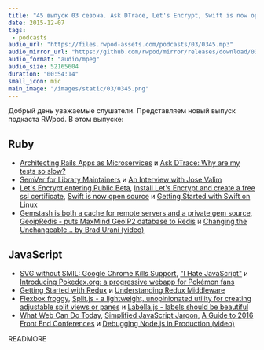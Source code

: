```yaml
---
title: "45 выпуск 03 сезона. Ask DTrace, Let's Encrypt, Swift is now open source, Gemstash, SVG without SMIL, Flexbox froggy и прочее"
date: 2015-12-07
tags:
 - podcasts
audio_url: "https://files.rwpod-assets.com/podcasts/03/0345.mp3"
audio_mirror_url: "https://github.com/rwpod/mirror/releases/download/03.45/0345.mp3"
audio_format: "audio/mpeg"
audio_size: 52165604
duration: "00:54:14"
small_icon: mic
main_image: "/images/static/03/0345.png"
---
```


Добрый день уважаемые слушатели. Представляем новый выпуск подкаста RWpod. В этом выпуске:

## Ruby

 - [Architecting Rails Apps as Microservices](http://blog.codeship.com/architecting-rails-apps-as-microservices/) и [Ask DTrace: Why are my tests so slow?](https://blog.8thlight.com/colin-jones/2015/12/01/ask-dtrace-why-are-my-tests-so-slow.html)
 - [SemVer for Library Maintainers](http://www.schneems.com/2015/11/29/what-is-semver.html) и [An Interview with Jose Valim](http://www.sitepoint.com/an-interview-with-jose-valim/)
 - [Let's Encrypt entering Public Beta](https://letsencrypt.org/2015/12/03/entering-public-beta.html), [Install Let's Encrypt and create a free ssl certificate](https://janikvonrotz.ch/2015/12/04/install-lets-encrypt-and-create-a-free-ssl-certificate/), [Swift is now open source](https://swift.org/) и [Getting Started with Swift on Linux](https://www.twilio.com/blog/2015/12/getting-started-with-swift-on-linux.html)
 - [Gemstash is both a cache for remote servers and a private gem source](https://github.com/bundler/gemstash), [GeoipRedis - puts MaxMind GeoIP2 database to Redis](https://github.com/zabolotnov87/geoip_redis) и [Changing the Unchangeable... by Brad Urani (video)](https://www.youtube.com/watch?v=gTClDj9Zl1g)

## JavaScript

 - [SVG without SMIL: Google Chrome Kills Support](http://www.noupe.com/design/smil-chrome-kills-support-93960.html), ["I Hate JavaScript"](http://www.redotheweb.com/2015/12/04/i-hate-havascript.html) и [Introducing Pokedex.org: a progressive webapp for Pokémon fans](http://www.pocketjavascript.com/blog/2015/11/23/introducing-pokedex-org)
 - [Getting Started with Redux](https://egghead.io/series/getting-started-with-redux) и [Understanding Redux Middleware](https://medium.com/@meagle/understanding-87566abcfb7a)
 - [Flexbox froggy](http://flexboxfroggy.com/), [Split.js - a lightweight, unopinionated utility for creating adjustable split views or panes](http://nathancahill.github.io/Split.js/) и [Labella.js - labels should be beautiful](http://twitter.github.io/labella.js/)
 - [What Web Can Do Today](https://whatwebcando.today/), [Simplified JavaScript Jargon](https://github.com/HugoGiraudel/SJSJ), [A Guide to 2016 Front End Conferences](https://css-tricks.com/2016-front-end-conferences/) и [Debugging Node.js in Production (video)](https://www.youtube.com/watch?v=O1YP8QP9gLA)

READMORE

